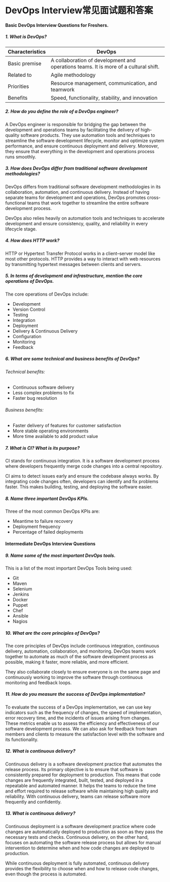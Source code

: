
# DevOps Interview常见面试题和答案

#### Basic DevOps Interview Questions for Freshers.

##### 1. What is DevOps?
   
| Characteristics | DevOps |
| ---| --- |
| Basic premise  | A collaboration of development and operations teams. It is more of a cultural shift.  |
| Related to     | Agile methodology                                                                     |
| Priorities     | Resource management, communication, and teamwork                                      |
| Benefits       | Speed, functionality, stability, and innovation                                       |

##### 2. How do you define the role of a DevOps engineer?

A DevOps engineer is responsible for bridging the gap between the development and operations teams by facilitating the delivery of high-quality software products. They use automation tools and techniques to streamline the software development lifecycle, monitor and optimize system performance, and ensure continuous deployment and delivery.
Moreover, they ensure that everything in the development and operations process runs smoothly.

##### 3. How does DevOps differ from traditional software development methodologies?

DevOps differs from traditional software development methodologies in its collaboration, automation, and continuous delivery. Instead of having separate teams for development and operations, DevOps promotes cross-functional teams that work together to streamline the entire software development process.

DevOps also relies heavily on automation tools and techniques to accelerate development and ensure consistency, quality, and reliability in every lifecycle stage.

##### 4. How does HTTP work?

HTTP or Hypertext Transfer Protocol works in a client–server model like most other protocols. HTTP provides a way to interact with web resources by transmitting hypertext messages between clients and servers.

##### 5. In terms of development and infrastructure, mention the core operations of DevOps.

The core operations of DevOps include:
* Development
* Version Control
* Testing
* Integration
* Deployment
* Delivery & Continuous Delivery
* Configuration
* Monitoring
* Feedback

##### 6. What are some technical and business benefits of DevOps?

###### Technical benefits:
* Continuous software delivery
* Less complex problems to fix
* Faster bug resolution

###### Business benefits:
* Faster delivery of features for customer satisfaction
* More stable operating environments
* More time available to add product value

##### 7. What is CI? What is its purpose?

CI stands for continuous integration. It is a software development process where developers frequently merge code changes into a central repository.

CI aims to detect issues early and ensure the codebase always works. By integrating code changes often, developers can identify and fix problems faster. This makes building, testing, and deploying the software easier.


##### 8. Name three important DevOps KPIs.

Three of the most common DevOps KPIs are:
* Meantime to failure recovery
* Deployment frequency
* Percentage of failed deployments

#### Intermediate DevOps Interview Questions

##### 9. Name some of the most important DevOps tools.

This is a list of the most important DevOps Tools being used:
* Git
* Maven
* Selenium
* Jenkins
* Docker
* Puppet
* Chef
* Ansible
* Nagios

##### 10. What are the core principles of DevOps?

The core principles of DevOps include continuous integration, continuous delivery, automation, collaboration, and monitoring. DevOps teams work together to automate as much of the software development process as possible, making it faster, more reliable, and more efficient.

They also collaborate closely to ensure everyone is on the same page and continuously working to improve the software through continuous monitoring and feedback loops.

##### 11. How do you measure the success of DevOps implementation?

To evaluate the success of a DevOps implementation, we can use key indicators such as the frequency of changes, the speed of implementation, error recovery time, and the incidents of issues arising from changes. These metrics enable us to assess the efficiency and effectiveness of our software development process. We can also ask for feedback from team members and clients to measure the satisfaction level with the software and its functionality.

##### 12. What is continuous delivery?

Continuous delivery is a software development practice that automates the release process. Its primary objective is to ensure that software is consistently prepared for deployment to production. This means that code changes are frequently integrated, built, tested, and deployed in a repeatable and automated manner. It helps the teams to reduce the time and effort required to release software while maintaining high quality and reliability. With continuous delivery, teams can release software more frequently and confidently.

##### 13. What is continuous delivery?

Continuous deployment is a software development practice where code changes are automatically deployed to production as soon as they pass the necessary tests and checks. Continuous delivery, on the other hand, focuses on automating the software release process but allows for manual intervention to determine when and how code changes are deployed to production.

While continuous deployment is fully automated, continuous delivery provides the flexibility to choose when and how to release code changes, even though the process is automated.